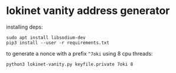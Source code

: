 # lokinet vanity address generator

installing deps:

    sudo apt install libsodium-dev
    pip3 install --user -r requirements.txt

to generate a nonce with a prefix `^7oki` using 8 cpu threads:

    python3 lokinet-vanity.py keyfile.private 7oki 8
